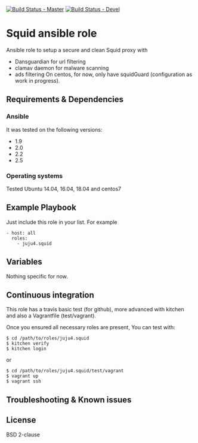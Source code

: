 [![Build Status - Master](https://travis-ci.org/juju4/ansible-squid.svg?branch=master)](https://travis-ci.org/juju4/ansible-squid)
[![Build Status - Devel](https://travis-ci.org/juju4/ansible-squid.svg?branch=devel)](https://travis-ci.org/juju4/ansible-squid/branches)
# Squid ansible role

Ansible role to setup a secure and clean Squid proxy with
* Dansguardian for url filtering
* clamav daemon for malware scanning
* ads filtering
On centos, for now, only have squidGuard (configuration as work in progress).

## Requirements & Dependencies

### Ansible
It was tested on the following versions:
 * 1.9
 * 2.0
 * 2.2
 * 2.5

### Operating systems

Tested Ubuntu 14.04, 16.04, 18.04 and centos7

## Example Playbook

Just include this role in your list.
For example

```
- host: all
  roles:
    - juju4.squid
```

## Variables

Nothing specific for now.

## Continuous integration

This role has a travis basic test (for github), more advanced with kitchen and also a Vagrantfile (test/vagrant).

Once you ensured all necessary roles are present, You can test with:
```
$ cd /path/to/roles/juju4.squid
$ kitchen verify
$ kitchen login
```
or
```
$ cd /path/to/roles/juju4.squid/test/vagrant
$ vagrant up
$ vagrant ssh
```

## Troubleshooting & Known issues


## License

BSD 2-clause

